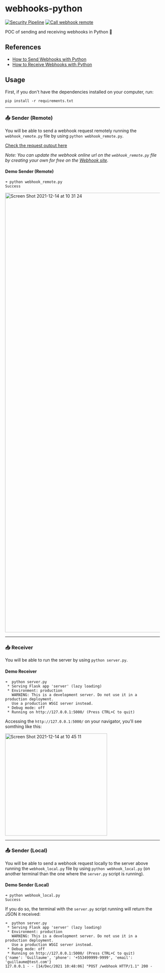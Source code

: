 # webhooks-python

[![Security Pipeline](https://github.com/GuillaumeFalourd/webhooks-python/actions/workflows/security-pipeline.yaml/badge.svg)](https://github.com/GuillaumeFalourd/webhooks-python/actions/workflows/security-pipeline.yaml) [![Call webhook remote](https://github.com/GuillaumeFalourd/webhooks-python/actions/workflows/webhook_remote.yaml/badge.svg)](https://github.com/GuillaumeFalourd/webhooks-python/actions/workflows/webhook_remote.yaml)

POC of sending and receiving webhooks in Python 🐍

## References

- [How to Send Webhooks with Python](https://www.youtube.com/watch?v=X-_25tzo8Cw&ab_channel=DevOpsJourney)
- [How to Receive Webhooks with Python](https://www.youtube.com/watch?v=HQLRPWi2SeA&ab_channel=DevOpsJourney)

## Usage

First, if you don't have the dependencies installed on your computer, run:

```shell
pip install -r requirements.txt
```

* * *

### 📤 Sender (Remote)

You will be able to send a webhook request remotely running the `webhook_remote.py` file by using `python webhook_remote.py`.

[Check the request output here](https://webhook.site/#!/61a89a13-0f6d-4116-ae4d-95e4854683b3/c7169b86-9405-4dd9-9233-a87a19007210/1)

_Note: You can update the webhook online url on the `webhook_remote.py` file by creating your own for free on the [Webhook site](https://webhook.site/)._

#### Demo Sender (Remote)

```shell
➜ python webhook_remote.py
Success
```

<img width="1427" alt="Screen Shot 2021-12-14 at 10 31 24" src="https://user-images.githubusercontent.com/22433243/146008397-addda76d-98fe-4042-ad9a-396eed500cac.png">

* * *

### 📥 Receiver

You will be able to run the server by using `python server.py`.

#### Demo Receiver

```shell
➜  python server.py
 * Serving Flask app 'server' (lazy loading)
 * Environment: production
   WARNING: This is a development server. Do not use it in a production deployment.
   Use a production WSGI server instead.
 * Debug mode: off
 * Running on http://127.0.0.1:5000/ (Press CTRL+C to quit)
```

Accessing the `http://127.0.0.1:5000/` on your navigator, you'll see somthing like this:

<img width="332" alt="Screen Shot 2021-12-14 at 10 45 11" src="https://user-images.githubusercontent.com/22433243/146011158-49ad5c5e-056d-4485-bbf8-7c28bef25b51.png">

* * *

### 📤 Sender (Local)

You will be able to send a webhook request locally to the server above running the `webhook_local.py` file by using `python webhook_local.py` (on another terminal than the one where the `server.py` script is running).

#### Demo Sender (Local)

```shell
➜ python webhook_local.py
Success
```

If you do so, the terminal with the `server.py` script running will return the JSON it received:

```shell
➜  python server.py
 * Serving Flask app 'server' (lazy loading)
 * Environment: production
   WARNING: This is a development server. Do not use it in a production deployment.
   Use a production WSGI server instead.
 * Debug mode: off
 * Running on http://127.0.0.1:5000/ (Press CTRL+C to quit)
{'name': 'Guillaume', 'phone': '+553499999-9999', 'email': 'guillaume@test.com'}
127.0.0.1 - - [14/Dec/2021 10:48:06] "POST /webhook HTTP/1.1" 200 -
```
